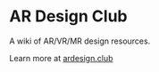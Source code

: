 # AR Design Club
A wiki of AR/VR/MR design resources.

Learn more at [ardesign.club](http://ardesign.club/#/)
